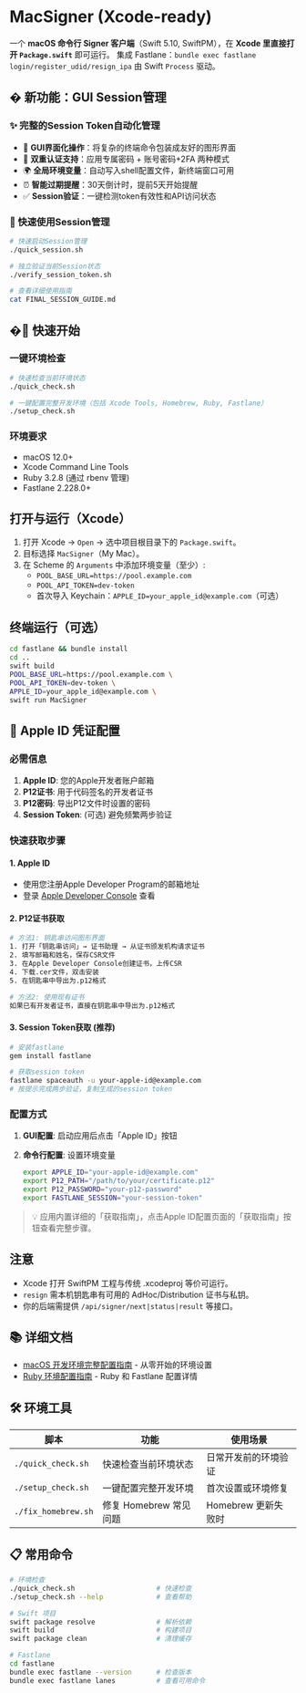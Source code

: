 # MacSigner (Xcode-ready)

一个 **macOS 命令行 Signer 客户端**（Swift 5.10, SwiftPM），在 **Xcode 里直接打开 `Package.swift`** 即可运行。
集成 Fastlane：`bundle exec fastlane login/register_udid/resign_ipa` 由 Swift `Process` 驱动。

## � 新功能：GUI Session管理

### ✨ 完整的Session Token自动化管理
- 🎯 **GUI界面化操作**：将复杂的终端命令包装成友好的图形界面
- 🔐 **双重认证支持**：应用专属密码 + 账号密码+2FA 两种模式
- 🌍 **全局环境变量**：自动写入shell配置文件，新终端窗口可用
- ⏰ **智能过期提醒**：30天倒计时，提前5天开始提醒
- ✅ **Session验证**：一键检测token有效性和API访问状态

### 🚀 快速使用Session管理
```bash
# 快速启动Session管理
./quick_session.sh

# 独立验证当前Session状态
./verify_session_token.sh

# 查看详细使用指南
cat FINAL_SESSION_GUIDE.md
```

## �🚀 快速开始

### 一键环境检查
```bash
# 快速检查当前环境状态
./quick_check.sh

# 一键配置完整开发环境（包括 Xcode Tools, Homebrew, Ruby, Fastlane）
./setup_check.sh
```

### 环境要求
- macOS 12.0+
- Xcode Command Line Tools
- Ruby 3.2.8 (通过 rbenv 管理)
- Fastlane 2.228.0+

## 打开与运行（Xcode）
1. 打开 Xcode → `Open` → 选中项目根目录下的 `Package.swift`。
2. 目标选择 `MacSigner`（My Mac）。
3. 在 Scheme 的 `Arguments` 中添加环境变量（至少）:
   - `POOL_BASE_URL=https://pool.example.com`
   - `POOL_API_TOKEN=dev-token`
   - 首次导入 Keychain：`APPLE_ID=your_apple_id@example.com`（可选）

## 终端运行（可选）
```bash
cd fastlane && bundle install
cd ..
swift build
POOL_BASE_URL=https://pool.example.com \
POOL_API_TOKEN=dev-token \
APPLE_ID=your_apple_id@example.com \
swift run MacSigner
```

## 🔑 Apple ID 凭证配置

### 必需信息

1. **Apple ID**: 您的Apple开发者账户邮箱
2. **P12证书**: 用于代码签名的开发者证书
3. **P12密码**: 导出P12文件时设置的密码
4. **Session Token**: (可选) 避免频繁两步验证

### 快速获取步骤

#### 1. Apple ID

- 使用您注册Apple Developer Program的邮箱地址
- 登录 [Apple Developer Console](https://developer.apple.com) 查看

#### 2. P12证书获取

```bash
# 方法1: 钥匙串访问图形界面
1. 打开「钥匙串访问」→ 证书助理 → 从证书颁发机构请求证书
2. 填写邮箱和姓名，保存CSR文件
3. 在Apple Developer Console创建证书，上传CSR
4. 下载.cer文件，双击安装
5. 在钥匙串中导出为.p12格式

# 方法2: 使用现有证书
如果已有开发者证书，直接在钥匙串中导出为.p12格式
```

#### 3. Session Token获取 (推荐)

```bash
# 安装fastlane
gem install fastlane

# 获取session token
fastlane spaceauth -u your-apple-id@example.com
# 按提示完成两步验证，复制生成的session token
```

### 配置方式

1. **GUI配置**: 启动应用后点击「Apple ID」按钮
2. **命令行配置**: 设置环境变量

   ```bash
   export APPLE_ID="your-apple-id@example.com"
   export P12_PATH="/path/to/your/certificate.p12"
   export P12_PASSWORD="your-p12-password"
   export FASTLANE_SESSION="your-session-token"
   ```

> 💡 应用内置详细的「获取指南」，点击Apple ID配置页面的「获取指南」按钮查看完整步骤。

## 注意

- Xcode 打开 SwiftPM 工程与传统 .xcodeproj 等价可运行。
- `resign` 需本机钥匙串有可用的 AdHoc/Distribution 证书与私钥。
- 你的后端需提供 `/api/signer/next|status|result` 等接口。

## 📚 详细文档

- [macOS 开发环境完整配置指南](./MACOS_SETUP_GUIDE.md) - 从零开始的环境设置
- [Ruby 环境配置指南](./RUBY_SETUP.md) - Ruby 和 Fastlane 配置详情

## 🛠️ 环境工具

| 脚本 | 功能 | 使用场景 |
|------|------|----------|
| `./quick_check.sh` | 快速检查当前环境状态 | 日常开发前的环境验证 |
| `./setup_check.sh` | 一键配置完整开发环境 | 首次设置或环境修复 |
| `./fix_homebrew.sh` | 修复 Homebrew 常见问题 | Homebrew 更新失败时 |

## 📋 常用命令

```bash
# 环境检查
./quick_check.sh                    # 快速检查
./setup_check.sh --help             # 查看帮助

# Swift 项目
swift package resolve               # 解析依赖
swift build                         # 构建项目
swift package clean                 # 清理缓存

# Fastlane
cd fastlane
bundle exec fastlane --version      # 检查版本
bundle exec fastlane lanes          # 查看可用命令
```
